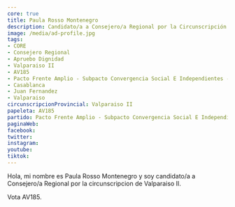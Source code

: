 ```yaml
---
core: true
title: Paula Rosso Montenegro
description: Candidato/a a Consejero/a Regional por la Circunscripción de Valparaiso II
image: /media/ad-profile.jpg
tags:
- CORE
- Consejero Regional
- Apruebo Dignidad
- Valparaiso II
- AV185
- Pacto Frente Amplio - Subpacto Convergencia Social E Independientes - Independientes
- Casablanca
- Juan Fernandez
- Valparaiso
circunscripcionProvincial: Valparaiso II
papeleta: AV185
partido: Pacto Frente Amplio - Subpacto Convergencia Social E Independientes - Independientes
paginaWeb:
facebook:
twitter:
instagram:
youtube:
tiktok:
---
```

Hola, mi nombre es Paula Rosso Montenegro y soy candidato/a a Consejero/a Regional por la circunscripcion de Valparaiso II.

Vota AV185.
